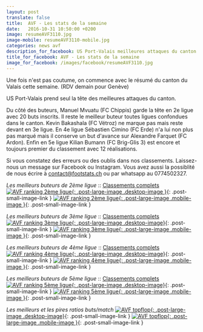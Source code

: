 ```yaml
---
layout: post
translate: false
title:  AVF - Les stats de la semaine
date:   2016-10-31 10:50:00 +0200
image: resumeAVF3110.jpg
image-mobile: resumeAVF3110-mobile.jpg
categories: news avf
description_for_facebook: US Port-Valais meilleures attaques du canton. Top buteurs&#58; Manuel Mvuatu, Kevin Bakashala, Sébastien Cimino et Kilian Bumann.
title_for_facebook: AVF - Les stats de la semaine
image_for_facebook: /images/facebook/resumeAVF3110.jpg
---
```

Une fois n'est pas coutume, on commence avec le résumé du canton du Valais cette semaine. (RDV demain pour Genève)

US Port-Valais prend seul la tête des meilleures attaques du canton.

Du côté des buteurs, Manuel Mvuatu (FC Chippis) garde la tête en 2e ligue avec 20 buts inscrits. Il reste le meilleur buteur toutes ligues confondues dans le canton. Kevin Bakashala (FC Vétroz) ne marque pas mais reste devant en 3e ligue. En 4e ligue Sébastien Cimino (FC Erde) n'a lui non plus pas marqué mais il conserve un but d'avance sur Alexandre Farquet (FC Ardon). Enfin en 5e ligue Kilian Bumann (FC Brig-Glis 3) est encore et toujours premier du classement avec 12 réalisations.

Si vous constatez des erreurs ou des oublis dans nos classements. Laissez-nous un message sur Facebook ou Instagram. Vous avez aussi la possiblité de nous écrire à contact@footstats.ch ou par whatsapp au 0774502327.

_Les meilleurs buteurs de 2ème ligue_ :: [Classements complets]({{site.url}}/avf/2eme-ligue)
[![AVF ranking 2ème ligue]({{site.url}}/images/posts/rankings/resumeAVF23110.jpg){: .post-large-image .desktop-image }]({{site.url}}/images/posts/rankings/resumeAVF23110.jpg){: .post-small-image-link }
[![AVF ranking 2ème ligue]({{site.url}}/images/posts/rankings/resumeAVF23110-mobile.jpg){: .post-large-image .mobile-image }]({{site.url}}/images/posts/rankings/resumeAVF23110-mobile.jpg){: .post-small-image-link }

_Les meilleurs buteurs de 3ème ligue_ :: [Classements complets]({{site.url}}/avf/3eme-ligue)
[![AVF ranking 3ème ligue]({{site.url}}/images/posts/rankings/resumeAVF33110.jpg){: .post-large-image .desktop-image}]({{site.url}}/images/posts/rankings/resumeAVF33110.jpg){: .post-small-image-link }
[![AVF ranking 3ème ligue]({{site.url}}/images/posts/rankings/resumeAVF33110-mobile.jpg){: .post-large-image .mobile-image }]({{site.url}}/images/posts/rankings/resumeAVF33110-mobile.jpg){: .post-small-image-link }

_Les meilleurs buteurs de 4ème ligue_ :: [Classements complets]({{site.url}}/avf/4eme-ligue)
[![AVF ranking 4ème ligue]({{site.url}}/images/posts/rankings/resumeAVF43110.jpg){: .post-large-image .desktop-image}]({{site.url}}/images/posts/rankings/resumeAVF43110.jpg){: .post-small-image-link }
[![AVF ranking 4ème ligue]({{site.url}}/images/posts/rankings/resumeAVF43110-mobile.jpg){: .post-large-image .mobile-image }]({{site.url}}/images/posts/rankings/resumeAVF43110-mobile.jpg){: .post-small-image-link }

_Les meilleurs buteurs de 5ème ligue_ :: [Classements complets]({{site.url}}/avf/5eme-ligue)
[![AVF ranking 5ème ligue]({{site.url}}/images/posts/rankings/resumeAVF53110.jpg){: .post-large-image .desktop-image}]({{site.url}}/images/posts/rankings/resumeAVF53110.jpg){: .post-small-image-link }
[![AVF ranking 5ème ligue]({{site.url}}/images/posts/rankings/resumeAVF53110-mobile.jpg){: .post-large-image .mobile-image }]({{site.url}}/images/posts/rankings/resumeAVF53110-mobile.jpg){: .post-small-image-link }

_Les meilleurs et les pires ratios buts/match_
[![AVF topflop]({{site.url}}/images/posts/topflop/AVF3110.jpg){: .post-large-image .desktop-image}]({{site.url}}/images/posts/topflop/AVF3110.jpg){: .post-small-image-link }
[![AVF topflop]({{site.url}}/images/posts/topflop/AVF3110.jpg){: .post-large-image .mobile-image }]({{site.url}}/images/posts/topflop/AVF3110.jpg){: .post-small-image-link }
